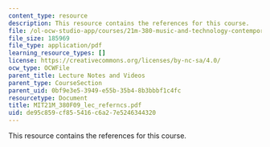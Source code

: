 ```yaml
---
content_type: resource
description: This resource contains the references for this course.
file: /ol-ocw-studio-app/courses/21m-380-music-and-technology-contemporary-history-and-aesthetics-fall-2009/de95c859cf855416c6a27e5246344320_MIT21M_380F09_lec_referncs.pdf
file_size: 185969
file_type: application/pdf
learning_resource_types: []
license: https://creativecommons.org/licenses/by-nc-sa/4.0/
ocw_type: OCWFile
parent_title: Lecture Notes and Videos
parent_type: CourseSection
parent_uid: 0bf9e3e5-3949-e55b-35b4-8b3bbbf1c4fc
resourcetype: Document
title: MIT21M_380F09_lec_referncs.pdf
uid: de95c859-cf85-5416-c6a2-7e5246344320
---
```

This resource contains the references for this course.